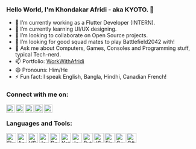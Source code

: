 ### Hello World, I'm Khondakar Afridi - aka KYOTO. 👋

- 🔭 I’m currently working as a Flutter Developer (INTERN).
- 🌱 I’m currently learning UI/UX designing.
- 👯 I’m looking to collaborate on Open Source projects.
- 🤔 I’m looking for good squad mates to play Battlefield2042 with!
- 💬 Ask me about Computers, Games, Consoles and Programming stuff, typical Tech-nerd.
- 📫 Portfolio: [WorkWithAfridi](https://sites.google.com/view/workwithafridi)
- 😄 Pronouns: Him/He
- ⚡ Fun fact: I speak English, Bangla, Hindhi, Canadian French!

### Connect with me on:

[<img align="left" alt="Kyoto" width="22px" src="https://cdn-icons.flaticon.com/png/512/3308/premium/3308395.png?token=exp=1640162368~hmac=3756443ddb53a6087f9f1fdcbc1f2ea6" />][website]
[<img align="left" alt="Kyoto | YouTube" width="22px" src="https://cdn-icons-png.flaticon.com/512/174/174883.png" />][youtube]
[<img align="left" alt="Kyoto | Twitter" width="22px" src="https://cdn-icons.flaticon.com/png/512/3256/premium/3256013.png?token=exp=1640162317~hmac=228189d2a5404aa0ee2ef7110a1f8ff8" />][twitter]
[<img align="left" alt="Kyoto | LinkedIn" width="22px" src="https://cdn-icons.flaticon.com/png/512/3536/premium/3536505.png?token=exp=1640162417~hmac=e6a01e917862e3a6b1aa84547c7f7341" />][linkedin]
[<img align="left" alt="Kyoto | Instagram" width="22px" src="https://cdn-icons-png.flaticon.com/512/174/174855.png" />][instagram]
<br />

### Languages and Tools:

[<img align="left" alt="Flutter" width="26px" src="https://external-content.duckduckgo.com/iu/?u=https%3A%2F%2Fp-u.popcdn.net%2Fattachments%2Fimages%2F000%2F015%2F467%2Flarge%2Fflutter_logo.png%3F1552111313&f=1&nofb=1" />][flutter]
[<img align="left" alt="Android Studio" width="26px" src="https://cdn-icons-png.flaticon.com/512/5969/5969010.png" />][androidstudio]
[<img align="left" alt="VS Code" width="26px" src="https://duckduckgo.com/?q=VS+Code&iax=images&ia=images&iai=https%3A%2F%2Fcode.visualstudio.com%2Fassets%2Fimages%2Fcode-stable.png" />][vscode]
[<img align="left" alt="Java" width="26px" src="![image](https://user-images.githubusercontent.com/62285418/147062659-929aa1e6-be9e-46c6-a17a-fba21e4740c5.png)" />][java]
[<img align="left" alt="Dart" width="26px" src="https://duckduckgo.com/?q=dart+programming+language&iax=images&ia=images&iai=https%3A%2F%2Fimage.pngaaa.com%2F400%2F23400-middle.png" />][dart]
[<img align="left" alt="Kotlin" width="26px" src="https://duckduckgo.com/?q=Kotlin+logo&iar=images&iax=images&ia=images&iai=https%3A%2F%2Fcdn.iconscout.com%2Ficon%2Ffree%2Fpng-512%2Fkotlin-2752140-2284957.png" />][kotlin]
[<img align="left" alt="JavaFX" width="26px" src="https://duckduckgo.com/?q=JavaFX+logo&iar=images&iax=images&ia=images&iai=https%3A%2F%2Fcdn.imgbin.com%2F8%2F23%2F3%2Fimgbin-javafx-scene-builder-drag-and-drop-gluon-wildfly-underwear-scenic-view-8suvAGUwZYHXbn86cBqs5vZSx.jpg" />][javafx]
[<img align="left" alt="Python" width="26px" src="https://cdn-icons-png.flaticon.com/512/919/919852.png" />][python]
[<img align="left" alt="JS" width="26px" src="https://cdn-icons-png.flaticon.com/512/5968/5968292.png" />][javascript]
[<img align="left" alt="Firebase" width="26px" src="https://duckduckgo.com/?q=Firebase+logo&iax=images&ia=images&iai=https%3A%2F%2Fcdn.dribbble.com%2Fusers%2F528264%2Fscreenshots%2F3140440%2Ffirebase_logo.png" />][firebase]
[<img align="left" alt="C++" width="26px" src="https://cdn-icons-png.flaticon.com/512/919/919841.png" />][cplusplus]
[<img align="left" alt="C#" width="26px" src="https://cdn-icons-png.flaticon.com/512/381/381704.png" />][csharp]
<br />


[website]: https://sites.google.com/view/workwithafridi
[twitter]: https://twitter.com/KyotoBytes
[youtube]: https://www.youtube.com/c/kyotobytes
[instagram]: https://www.instagram.com/llkyoto/
[linkedin]: https://www.linkedin.com/in/khondakarafridi/


[flutter]: https://flutter.dev/
[androidstudio]: https://developer.android.com/
[vscode]: https://code.visualstudio.com/
[java]: https://www.oracle.com/java/
[dart]: https://dart.dev/
[kotlin]: https://kotlinlang.org/
[javafx]: https://openjfx.io/
[python]: https://www.python.org/
[javascript]: https://www.javascript.com/
[firebase]: https://firebase.google.com/
[cplusplus]: https://en.wikipedia.org/wiki/C%2B%2B
[csharp]: https://en.wikipedia.org/wiki/C_Sharp_(programming_language)
